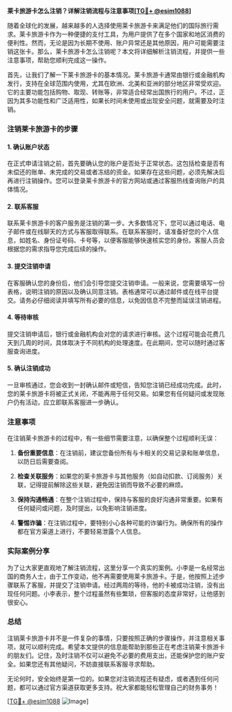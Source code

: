 **莱卡旅游卡怎么注销？详解注销流程与注意事项[[TG💪+ @esim1088](https://t.me/s/esim1088)]**

随着全球化的发展，越来越多的人选择使用莱卡旅游卡来满足他们的国际旅行需求。莱卡旅游卡作为一种便捷的支付工具，为用户提供了在多个国家和地区消费的便利性。然而，无论是因为长期不使用、账户异常还是其他原因，用户可能需要注销这张卡。那么，莱卡旅游卡怎么注销呢？本文将详细解析注销流程，并提供一些注意事项，帮助您顺利完成这一操作。

首先，让我们了解一下莱卡旅游卡的基本情况。莱卡旅游卡通常由银行或金融机构发行，支持在全球范围内使用，尤其在欧洲、北美和亚洲的部分地区非常受欢迎。它的主要功能包括购物、取现、转账等，非常适合经常出国旅行的用户。不过，正因为其多功能性和广泛适用性，如果长时间未使用或出现安全问题，就需要及时注销。

### 注销莱卡旅游卡的步骤

#### 1. 确认账户状态
在正式申请注销之前，首先要确认您的账户是否处于正常状态。这包括检查是否有未偿还的账单、未完成的交易或者冻结的资金。如果存在这些问题，必须先解决后再进行注销操作。您可以登录莱卡旅游卡的官方网站或通过客服热线查询账户的具体情况。

#### 2. 联系客服
联系莱卡旅游卡的客户服务是注销的第一步。大多数情况下，您可以通过电话、电子邮件或在线聊天的方式与客服取得联系。在联系客服时，请准备好您的个人信息，如姓名、身份证号码、卡号等，以便客服能够快速核实您的身份。客服人员会根据您的需求指导您完成后续的操作。

#### 3. 提交注销申请
在客服确认您的身份后，他们会引导您提交注销申请。一般来说，您需要填写一份表格，说明注销的原因以及确认同意注销。表格通常可以通过邮件或在线平台提交。请务必仔细阅读并填写所有必要的信息，以免因信息不完整而延误注销进程。

#### 4. 等待审核
提交注销申请后，银行或金融机构会对您的请求进行审核。这个过程可能会花费几天到几周的时间，具体取决于不同机构的处理速度。在此期间，您可以随时通过客服查询进度。

#### 5. 确认注销成功
一旦审核通过，您会收到一封确认邮件或短信，告知您注销已经成功完成。此时，您的莱卡旅游卡将被正式关闭，不能再用于任何交易。如果您有任何疑问或发现账户仍有活动，应立即联系客服进一步确认。

### 注意事项

在注销莱卡旅游卡的过程中，有一些细节需要注意，以确保整个过程顺利无误：

1. **备份重要信息**：在注销前，建议您备份所有与卡相关的交易记录和账单信息，以防日后需要查阅。
   
2. **检查关联服务**：如果您的莱卡旅游卡与其他服务（如自动扣款、订阅服务）关联，记得提前解除这些关联，避免因注销而导致不必要的麻烦。

3. **保持沟通畅通**：在整个注销过程中，保持与客服的良好沟通非常重要。如果有任何疑问或问题，及时提出，以免影响注销进度。

4. **警惕诈骗**：在注销过程中，要特别小心各种可能的诈骗行为。确保所有的操作都在官方渠道上进行，不要轻易泄露个人信息。

### 实际案例分享

为了让大家更直观地了解注销流程，这里分享一个真实的案例。小李是一名经常出国的商务人士，由于工作变动，他不再需要使用莱卡旅游卡。于是，他按照上述步骤联系了客服，并提交了注销申请。经过两周的等待，他的卡被成功注销，没有出现任何问题。小李表示，整个过程虽然有些繁琐，但客服的态度非常好，让他感到很安心。

### 总结

注销莱卡旅游卡并不是一件复杂的事情，只要按照正确的步骤操作，并注意相关事项，就可以顺利完成。希望本文提供的信息能帮助到那些正在考虑注销莱卡旅游卡的朋友们。记住，及时注销不仅可以避免不必要的费用支出，还能保护您的账户安全。如果您还有其他疑问，不妨直接联系客服寻求帮助。

无论何时，安全始终是第一位的。如果您对注销流程还有疑虑，或者遇到任何问题，都可以通过官方渠道获取更多支持。祝大家都能轻松管理自己的财务事务！

[[TG💪+ @esim1088](https://t.me/s/esim1088) ![Image](https://i.postimg.cc/4NQfJmqS/Snipaste-2025-05-13-00-14-12.png)]